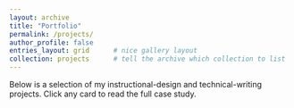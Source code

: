 ```yaml
---
layout: archive
title: "Portfolio"
permalink: /projects/
author_profile: false
entries_layout: grid      # nice gallery layout
collection: projects      # tell the archive which collection to list
---
```


Below is a selection of my instructional-design and technical-writing projects.
Click any card to read the full case study.


